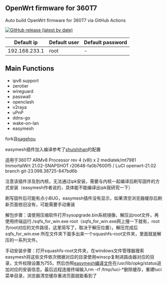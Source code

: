 ## OpenWrt firmware for 360T7

Auto build OpenWrt firmware for 360T7 via GitHub Actions

[![GitHub release (latest by date)](https://img.shields.io/github/v/release/sagehou/360T7-ImmortalWrt?style=for-the-badge&label=Download)](https://github.com/sagehou/360T7-ImmortalWrt/releases/latest)

| Default ip | Default user | Default password |
| --- | --- | --- | 
| 192.168.233.1 | root | - |

## Main Functions

- ipv6 support
- zerotier
- wireguard
- passwall
- openclash
- v2raya
- uPnP
- ddns-go
- wake-on-lan
- easymesh

fork自[sagehou](https://github.com/sagehou/360T7-ImmortalWrt)

easymesh插件加入编译参考了[shuishihan](https://github.com/shuishihan/Actions-rax3000m-emmc)的配置

适用于360T7 ARMv8 Processor rev 4 (v8l) x 2 mediatek/mt7981 ImmortalWrt 21.02-SNAPSHOT r20648-fa0b7600f5 / LuCI openwrt-21.02 branch git-23.098.38725-847bd6b

注意该插件涉及到内核，无法通过ipk安装，需要与内核一起编译后刷写固件的方式安装（easymesh作者说的，具体能不能编译出ipk我研究一下）

刷写固件后可能有点小BUG，easymesh插件没有显示，如果清空浏览器缓存后刷新页面依旧没有，可能需要手动重装

解包步骤：请使用压缩软件打开sysupgrade.bin系统镜像，解压出root文件，再使用终端运行./sqfs_for_win.exe root（sqfs_for_win.exe网上搜一下就有，root为root对应的文件路径，这里简写了，取决于解压位置）。解压完成后sqfs_for_win.exe
所在文件夹下面多出来一个squashfs-root文件夹，里面就是解压的一系列文件。

手动安装步骤：打开squashfs-root文件夹，在windows文件管理器搜索easymesh将这些文件依次根据对应的目录使用winscp复制进路由器对应的目录，文件权限设置为755。然后仿照[easymesh编译文件](ttps://github.com/shuishihan/luci-app-easymesh/blob/master/Makefile)在/usr/lib/opkg/status追加对应的安装信息。最后远程连接终端输入rm -rf /tmp/luci-*删除缓存，重建luci菜单目录，浏览器清空缓存重进页面就能看到了

